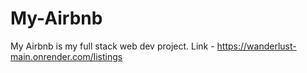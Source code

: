 # My-Airbnb
My Airbnb is my full stack web dev project.
Link - https://wanderlust-main.onrender.com/listings
